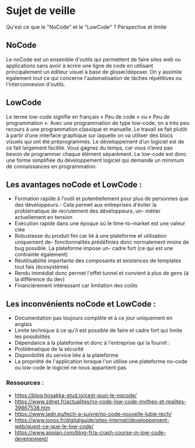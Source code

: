 # Sujet de veille

Qu'est ce que le "NoCode" et le "LowCode" ? Perspective et limite

## NoCode

Le noCode est un ensemble d'outils qui permettent de faire sites web ou applications sans avoir à écrire une ligne de code en utilisant principalement un éditeur visuel à base de glisser/déposer. On y assimile également tout ce qui concerne l'automatisation de tâches répétitives ou l'interconnexion d'outils.

## LowCode

Le terme low-code signifie en français « Peu de code » ou « Peu de programmation ». Avec une programmation de type low-code, on a très peu recours à une programmation classique et manuelle. Le travail se fait plutôt à partir d’une interface graphique sur laquelle on va utiliser des blocs visuels qui ont été préprogrammés. Le développement d’un logiciel est de ce fait largement facilité. Vous gagnez du temps, car vous n’avez pas besoin de programmer chaque élément séparément. Le low-code est donc une forme simplifiée du développement logiciel qui demande un minimum de connaissances en programmation.

## Les avantages noCode et LowCode :

- Formation rapide à l'outil et potentiellement pour plus de personnes que des développeurs.- Cela permet aux entreprises d'éviter la problématique de recrutement des développeurs, un- métier actuellement en tension
- Exécution rapide dans une époque où le time-to-market est une valeur clée
- Robustesse du produit fini car lié à une plateforme et utilisation uniquement de- fonctionnalités prédéfinies donc normalement moins de bug possible. La plateforme impose un- cadre fort (ce qui est une contrainte également)
- Réutilisabilité importante des composants et existences de templates tout fais (écosystème)
- Rendu immédiat donc permet l'effet tunnel et convient à plus de gens (à la différence du dev)
- Financièrement intéressant car limitation des coûts

## Les inconvénients noCode et LowCode :

- Documentation pas toujours complète et à ce jour uniquement en anglais
- Limite technique à ce qu'il est possible de faire et cadre fort qui limite les possibilités
- Dépendance à la plateforme et donc à l'entreprise qui la fournit :
- Problématique de la sécurité
- Disponibilité du service liée à la plateforme 
- La propriété de l'application lorsque l'on utilise une plateforme no-code ou low-code le logiciel ne nous appartient pas

### Ressources : 

- https://blog.hosakka-stud.io/cest-quoi-le-nocode/
- https://www.zdnet.fr/actualites/no-code-low-code-mythes-et-realites-39867538.htm
- https://www.ladn.eu/tech-a-suivre/no-code-nouvelle-lubie-tech/
- https://www.ionos.fr/digitalguide/sites-internet/developpement-web/quest-ce-que-le-low-code/
- https://www.appian.com/blog-fr/a-crash-course-in-low-code-development/